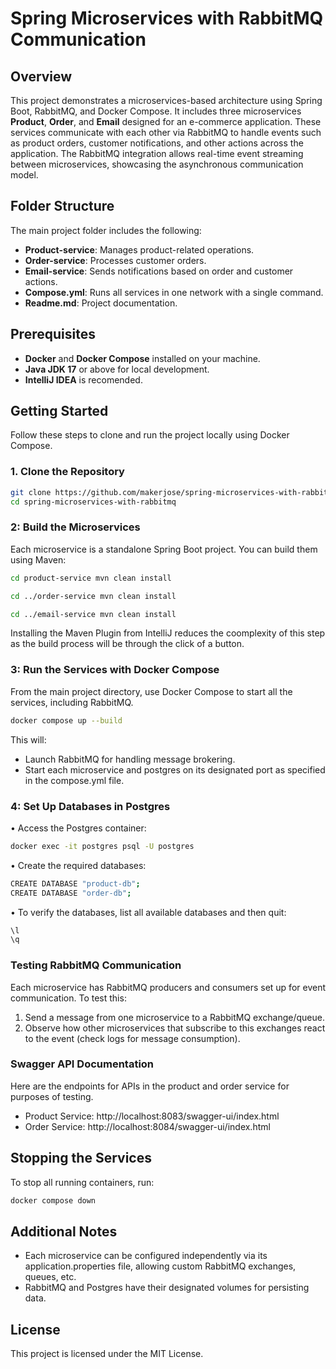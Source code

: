 # Spring Microservices with RabbitMQ Communication

## Overview

This project demonstrates a microservices-based architecture using Spring Boot, RabbitMQ, and Docker Compose. It includes three microservices **Product**, **Order**, and **Email** designed for an e-commerce application. These services communicate with each other via RabbitMQ to handle events such as product orders, customer notifications, and other actions across the application. The RabbitMQ integration allows real-time event streaming between microservices, showcasing the asynchronous communication model.

## Folder Structure

The main project folder includes the following:
- **Product-service**: Manages product-related operations.
- **Order-service**: Processes customer orders.
- **Email-service**: Sends notifications based on order and customer actions.
- **Compose.yml**: Runs all services in one network with a single command.
- **Readme.md**: Project documentation.

## Prerequisites

- **Docker** and **Docker Compose** installed on your machine.
- **Java JDK 17** or above for local development.
- **IntelliJ IDEA** is recomended.

## Getting Started

Follow these steps to clone and run the project locally using Docker Compose.

### 1. Clone the Repository
```bash
git clone https://github.com/makerjose/spring-microservices-with-rabbitmq.git
cd spring-microservices-with-rabbitmq
```

### 2: Build the Microservices

Each microservice is a standalone Spring Boot project. You can build them using Maven:
```bash
cd product-service mvn clean install

cd ../order-service mvn clean install

cd ../email-service mvn clean install
```
Installing the Maven Plugin from IntelliJ reduces the coomplexity of this step as the build process will be through the click of a button. 


### 3: Run the Services with Docker Compose

From the main project directory, use Docker Compose to start all the services, including RabbitMQ.
```bash
docker compose up --build
```

This will:
-	Launch RabbitMQ for handling message brokering.
-	Start each microservice and postgres on its designated port as specified in the compose.yml file.

### 4: Set Up Databases in Postgres

•	Access the Postgres container:
```bash
docker exec -it postgres psql -U postgres
```
•	Create the required databases:
```bash
CREATE DATABASE "product-db";
CREATE DATABASE "order-db";
```
•	To verify the databases, list all available databases and then quit:
```bash
\l
\q
```

### Testing RabbitMQ Communication

Each microservice has RabbitMQ producers and consumers set up for event communication. To test this:
1.	Send a message from one microservice to a RabbitMQ exchange/queue.
2.	Observe how other microservices that subscribe to this exchanges react to the event (check logs for message consumption).

### Swagger API Documentation
Here are the endpoints for APIs in the product and order service for purposes of testing.
- Product Service: http://localhost:8083/swagger-ui/index.html
- Order Service: http://localhost:8084/swagger-ui/index.html

## Stopping the Services

To stop all running containers, run:
```bash
docker compose down
```

## Additional Notes

-	Each microservice can be configured independently via its application.properties file, allowing custom RabbitMQ exchanges, queues, etc.
-	RabbitMQ and Postgres have their designated volumes for persisting data. 

## License

This project is licensed under the MIT License.